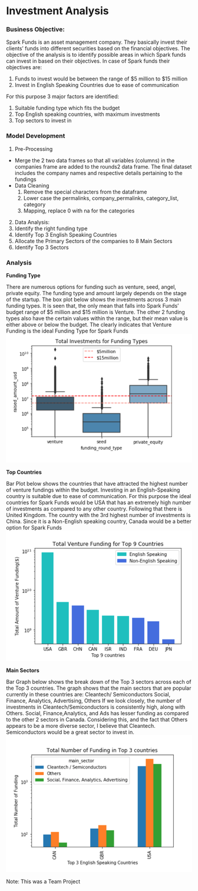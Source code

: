 # Investment Analysis

### Business Objective:
Spark Funds is an asset management company. They basically invest their clients’ funds into different securities based on the financial objectives. The objective of the analysis is to identify possible areas in which Spark funds can invest in based on their objectives. In case of Spark funds their objectives are:
1. Funds to invest would be between the range of $5 million to $15 million
2. Invest in English Speaking Countries due to ease of communication

For this purpose 3 major factors are identified:
1. Suitable funding type which fits the budget
2. Top English speaking countries, with maximum investments
3. Top sectors to invest in

### Model Development
1. Pre-Processing
  * Merge the 2 two data frames so that all variables (columns) in the companies frame are added to the rounds2 data frame. The final dataset includes the company names and respective details pertaining to the fundings
  * Data Cleaning
    1. Remove the special characters from the dataframe
    2. Lower case the permalinks, company_permalinks, category_list, category
    3. Mapping, replace 0 with na for the categories
2. Data Analysis:
  1. Identify the right funding type
  2. Identify Top 3 English Speaking Countries
  3. Allocate the Primary Sectors of the companies to 8 Main Sectors
  4. Identify Top 3 Sectors

### Analysis

**Funding Type**

There are numerous options for funding such as venture, seed, angel, private equity. The funding type and amount largely depends on the stage of the startup. 
The box plot below shows the investments across 3 main funding types. 
It is seen that, the only mean that falls into Spark Funds’ budget range of $5 million and $15 million is Venture. 
The other 2 funding types also have the certain values within the range, but their mean value is either above or below the budget.
The clearly indicates that Venture Funding is the ideal Funding Type for Spark Funds
![Funding-Type](https://github.com/zeel97/Investment-Analysis/blob/master/Funding_Type.png)

**Top Countries**

Bar Plot below shows the countries that have attracted the highest number of venture fundings within the budget.
Investing in an English-Speaking country is suitable due to ease of communication. 
For this purpose the ideal countries for Spark Funds would be USA that has an extremely high number of investments as compared to any other country.
Following that there is United Kingdom. 
The country with the 3rd highest number of investments is China. Since it is a Non-English speaking country, Canada would be a better option for Spark Funds
![Top-Countries](https://github.com/zeel97/Investment-Analysis/blob/master/Top_Countries.png)

**Main Sectors**

Bar Graph below shows the break down of the Top 3 sectors across each of the Top 3 countries. 
The graph shows that the main sectors that are popular currently in these countries are: 
Cleantech/ Semiconductors
Social, Finance, Analytics, Advertising,
Others
If we look closely, the number of investments in Cleantech/Semiconductors is consistently high, along with Others. 
Social, Finance,Analytics, and Ads has lesser funding as compared to the other 2 sectors in Canada. 
Considering this, and the fact that Others appears to be a more diverse sector, I believe that Cleantech. Semiconductors would be a great sector to invest in.
![Main-Sectors](https://github.com/zeel97/Investment-Analysis/blob/master/Top_Sectors.png)

Note: This was a Team Project
